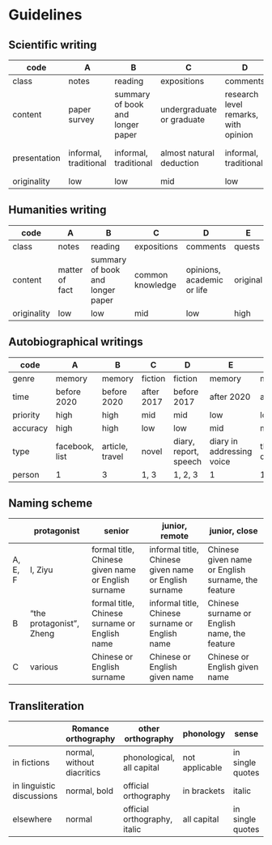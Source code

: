 # Guidelines

## Scientific writing

| code | A | B | C | D | E |
| --- | --- | --- | --- | --- | --- |
| class | notes | reading | expositions | comments | quests |
| content | paper survey | summary of book and longer paper | undergraduate or graduate | research level remarks, with opinion | original |
| presentation | informal, traditional | informal, traditional | almost natural deduction | informal, traditional | almost type theoretical |
| originality | low | low | mid | low | high |

## Humanities writing

| code | A | B | C | D | E |
| --- | --- | --- | --- | --- | --- |
| class | notes | reading | expositions | comments | quests |
| content | matter of fact | summary of book and longer paper | common knowledge | opinions, academic or life | original |
| originality | low | low | mid | low | high |



## Autobiographical writings

| code | A | B | C | D | E | F |
| --- | --- | --- | --- | --- | --- | --- |
| genre | memory | memory | fiction | fiction | memory | memory |
| time | before 2020 | before 2020 | after 2017 | before 2017 | after 2020 | after 2020 |
| priority | high | high | mid | mid | low | low |
| accuracy | high | high | low | low | mid | mid |
| type | facebook, list | article, travel | novel | diary, report, speech | diary in addressing voice | therapeutic dialogue |
| person | 1 | 3 | 1, 3 | 1, 2, 3 | 1 | 1, 2 |

## Naming scheme

| | protagonist | senior | junior, remote | junior, close |
| --- | --- | --- | --- | --- |
| A, E, F | I, Ziyu | formal title, Chinese given name or English surname | informal title, Chinese given name or English surname | Chinese given name or English surname, the feature |
| B | “the protagonist”, Zheng | formal title, Chinese surname or English name | informal title, Chinese surname or English name | Chinese surname or English name, the feature |
| C | various | Chinese or English surname | Chinese or English given name | Chinese or English given name |

## Transliteration

| | Romance orthography | other orthography | phonology | sense |
| --- | --- | --- | --- | --- |
| in fictions | normal, without diacritics | phonological, all capital | not applicable | in single quotes |
| in linguistic discussions | normal, bold | official orthography | in brackets | italic |
| elsewhere | normal | official orthography, italic | all capital  | in single quotes  |

